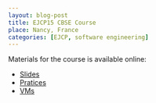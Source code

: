 ```yaml
---
layout: blog-post 
title: EJCP15 CBSE Course 
place: Nancy, France
categories: [EJCP, software engineering]
---
```


Materials for the course is available online:

-	[Slides](../../../docs/EJCPSlides.zip)
-	[Pratices](https://github.com/barais/EJCP15)
-	[VMs](https://transfert.inria.fr/fichiers/e932168c501a48f2f58d9bcd8686c7fa/EJCP15.ova)

